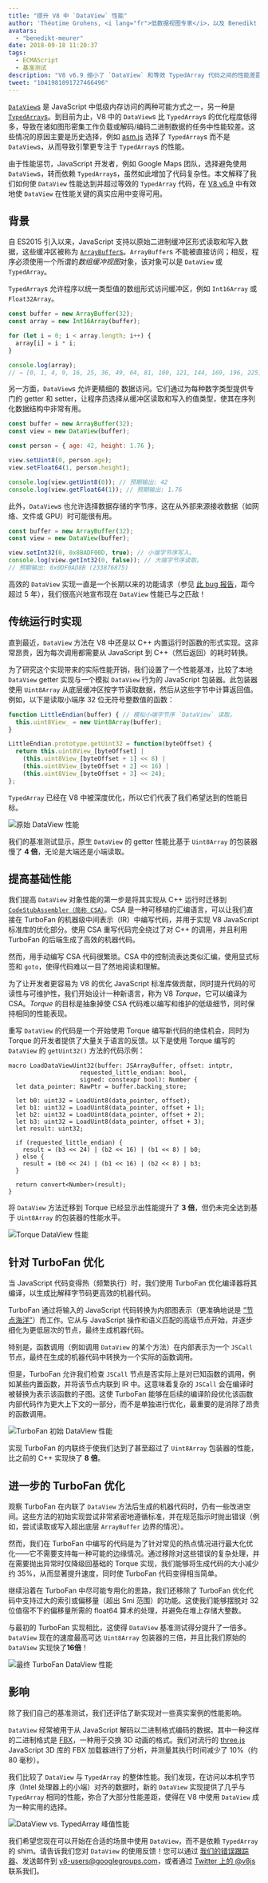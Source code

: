 ```yaml
---
title: "提升 V8 中 `DataView` 性能"
author: 'Théotime Grohens, <i lang="fr">低数据视图专家</i>，以及 Benedikt Meurer ([@bmeurer](https://twitter.com/bmeurer))，专业性能伙伴'
avatars:
  - "benedikt-meurer"
date: 2018-09-18 11:20:37
tags:
  - ECMAScript
  - 基准测试
description: "V8 v6.9 缩小了 `DataView` 和等效 TypedArray 代码之间的性能差距，有效使 `DataView` 在性能关键的真实应用中变得可用。"
tweet: "1041981091727466496"
---
```

[`DataView`s](https://developer.mozilla.org/en-US/docs/Web/JavaScript/Reference/Global_Objects/DataView) 是 JavaScript 中低级内存访问的两种可能方式之一，另一种是 [`TypedArray`s](https://developer.mozilla.org/en-US/docs/Web/JavaScript/Reference/Global_Objects/TypedArray)。到目前为止，V8 中的 `DataView`s 比 `TypedArray`s 的优化程度低得多，导致在诸如图形密集工作负载或解码/编码二进制数据的任务中性能较差。这些情况的原因主要是历史选择，例如 [asm.js](http://asmjs.org/) 选择了 `TypedArray`s 而不是 `DataView`s，从而导致引擎更专注于 `TypedArray`s 的性能。

<!--truncate-->
由于性能惩罚，JavaScript 开发者，例如 Google Maps 团队，选择避免使用 `DataView`s，转而依赖 `TypedArray`s，虽然如此增加了代码复杂性。本文解释了我们如何使 `DataView` 性能达到并超过等效的 `TypedArray` 代码，在 [V8 v6.9](/blog/v8-release-69) 中有效地使 `DataView` 在性能关键的真实应用中变得可用。

## 背景

自 ES2015 引入以来，JavaScript 支持以原始二进制缓冲区形式读取和写入数据，这些缓冲区被称为 [`ArrayBuffer`s](https://developer.mozilla.org/en-US/docs/Web/JavaScript/Reference/Global_Objects/ArrayBuffer)。`ArrayBuffer`s 不能被直接访问；相反，程序必须使用一个所谓的*数组缓冲视图*对象，该对象可以是 `DataView` 或 `TypedArray`。

`TypedArray`s 允许程序以统一类型值的数组形式访问缓冲区，例如 `Int16Array` 或 `Float32Array`。

```js
const buffer = new ArrayBuffer(32);
const array = new Int16Array(buffer);

for (let i = 0; i < array.length; i++) {
  array[i] = i * i;
}

console.log(array);
// → [0, 1, 4, 9, 16, 25, 36, 49, 64, 81, 100, 121, 144, 169, 196, 225]
```

另一方面，`DataView`s 允许更精细的 数据访问。它们通过为每种数字类型提供专门的 getter 和 setter，让程序员选择从缓冲区读取和写入的值类型，使其在序列化数据结构中非常有用。

```js
const buffer = new ArrayBuffer(32);
const view = new DataView(buffer);

const person = { age: 42, height: 1.76 };

view.setUint8(0, person.age);
view.setFloat64(1, person.height);

console.log(view.getUint8(0)); // 预期输出: 42
console.log(view.getFloat64(1)); // 预期输出: 1.76
```

此外，`DataView`s 也允许选择数据存储的字节序，这在从外部来源接收数据（如网络、文件或 GPU）时可能很有用。

```js
const buffer = new ArrayBuffer(32);
const view = new DataView(buffer);

view.setInt32(0, 0x8BADF00D, true); // 小端字节序写入。
console.log(view.getInt32(0, false)); // 大端字节序读取。
// 预期输出: 0x0DF0AD8B (233876875)
```

高效的 `DataView` 实现一直是一个长期以来的功能请求（参见 [此 bug 报告](https://bugs.chromium.org/p/chromium/issues/detail?id=225811)，距今超过 5 年），我们很高兴地宣布现在 `DataView` 性能已与之匹敌！

## 传统运行时实现

直到最近，`DataView` 方法在 V8 中还是以 C++ 内置运行时函数的形式实现。这非常昂贵，因为每次调用都需要从 JavaScript 到 C++（然后返回）的耗时转换。

为了研究这个实现带来的实际性能开销，我们设置了一个性能基准，比较了本地 `DataView` getter 实现与一个模拟 `DataView` 行为的 JavaScript 包装器。此包装器使用 `Uint8Array` 从底层缓冲区按字节读取数据，然后从这些字节中计算返回值。例如，以下是读取小端序 32 位无符号整数值的函数：

```js
function LittleEndian(buffer) { // 模拟小端字节序 `DataView` 读取。
  this.uint8View_ = new Uint8Array(buffer);
}

LittleEndian.prototype.getUint32 = function(byteOffset) {
  return this.uint8View_[byteOffset] |
    (this.uint8View_[byteOffset + 1] << 8) |
    (this.uint8View_[byteOffset + 2] << 16) |
    (this.uint8View_[byteOffset + 3] << 24);
};
```

`TypedArray` 已经在 V8 中被深度优化，所以它们代表了我们希望达到的性能目标。

![原始 `DataView` 性能](/_img/dataview/dataview-original.svg)

我们的基准测试显示，原生 `DataView` 的 getter 性能比基于 `Uint8Array` 的包装器慢了 **4 倍**，无论是大端还是小端读取。

## 提高基础性能

我们提高 `DataView` 对象性能的第一步是将其实现从 C++ 运行时迁移到 [`CodeStubAssembler（简称 CSA）`](/blog/csa)。CSA 是一种可移植的汇编语言，可以让我们直接在 TurboFan 的机器级中间表示（IR）中编写代码，并用于实现 V8 JavaScript 标准库的优化部分。使用 CSA 重写代码完全绕过了对 C++ 的调用，并且利用 TurboFan 的后端生成了高效的机器代码。

然而，用手动编写 CSA 代码很繁琐。CSA 中的控制流表达类似汇编，使用显式标签和 `goto`，使得代码难以一目了然地阅读和理解。

为了让开发者更容易为 V8 的优化 JavaScript 标准库做贡献，同时提升代码的可读性与可维护性，我们开始设计一种新语言，称为 V8 *Torque*，它可以编译为 CSA。*Torque* 的目标是抽象掉使 CSA 代码难以编写和维护的低级细节，同时保持相同的性能表现。

重写 `DataView` 的代码是一个开始使用 Torque 编写新代码的绝佳机会，同时为 Torque 的开发者提供了大量关于语言的反馈。以下是使用 Torque 编写的 `DataView` 的 `getUint32()` 方法的代码示例：

```torque
macro LoadDataViewUint32(buffer: JSArrayBuffer, offset: intptr,
                    requested_little_endian: bool,
                    signed: constexpr bool): Number {
  let data_pointer: RawPtr = buffer.backing_store;

  let b0: uint32 = LoadUint8(data_pointer, offset);
  let b1: uint32 = LoadUint8(data_pointer, offset + 1);
  let b2: uint32 = LoadUint8(data_pointer, offset + 2);
  let b3: uint32 = LoadUint8(data_pointer, offset + 3);
  let result: uint32;

  if (requested_little_endian) {
    result = (b3 << 24) | (b2 << 16) | (b1 << 8) | b0;
  } else {
    result = (b0 << 24) | (b1 << 16) | (b2 << 8) | b3;
  }

  return convert<Number>(result);
}
```

将 `DataView` 方法迁移到 Torque 已经显示出性能提升了 **3 倍**，但仍未完全达到基于 `Uint8Array` 的包装器的性能水平。

![Torque `DataView` 性能](/_img/dataview/dataview-torque.svg)

## 针对 TurboFan 优化

当 JavaScript 代码变得热（频繁执行）时，我们使用 TurboFan 优化编译器将其编译，以生成比解释字节码更高效的机器代码。

TurboFan 通过将输入的 JavaScript 代码转换为内部图表示（更准确地说是 [“节点海洋”](https://darksi.de/d.sea-of-nodes/)）而工作。它从与 JavaScript 操作和语义匹配的高级节点开始，并逐步细化为更低层次的节点，最终生成机器代码。

特别是，函数调用（例如调用 `DataView` 的某个方法）在内部表示为一个 `JSCall` 节点，最终在生成的机器代码中转换为一个实际的函数调用。

但是，TurboFan 允许我们检查 `JSCall` 节点是否实际上是对已知函数的调用，例如某些内置函数，并将该节点内联到 IR 中。这意味着复杂的 `JSCall` 会在编译时被替换为表示该函数的子图。这使 TurboFan 能够在后续的编译阶段优化该函数内部代码作为更大上下文的一部分，而不是单独进行优化，最重要的是消除了昂贵的函数调用。

![TurboFan 初始 `DataView` 性能](/_img/dataview/dataview-turbofan-initial.svg)

实现 TurboFan 的内联终于使我们达到了甚至超过了 `Uint8Array` 包装器的性能，比之前的 C++ 实现快了 **8 倍**。

## 进一步的 TurboFan 优化

观察 TurboFan 在内联了 `DataView` 方法后生成的机器代码时，仍有一些改进空间。这些方法的初始实现尝试非常紧密地遵循标准，并在规范指示时抛出错误（例如，尝试读取或写入超出底层 `ArrayBuffer` 边界的情况）。

然而，我们在 TurboFan 中编写的代码是为了针对常见的热点情况进行最大化优化——它不需要支持每一种可能的边缘情况。通过移除对这些错误的复杂处理，并在需要抛出异常时仅降级回基础的 Torque 实现，我们能够将生成代码的大小减少约 35%，从而显著提升速度，同时使 TurboFan 代码变得相当简单。

继续沿着在 TurboFan 中尽可能专用化的思路，我们还移除了 TurboFan 优化代码中支持过大的索引或偏移量（超出 Smi 范围）的功能。这使我们能够摆脱对 32 位值宿不下的偏移量所需的 float64 算术的处理，并避免在堆上存储大整数。

与最初的 TurboFan 实现相比，这使得 `DataView` 基准测试得分提升了一倍多。`DataView` 现在的速度最高可达 `Uint8Array` 包装器的三倍，并且比我们原始的 `DataView` 实现快了**16倍**！

![最终 TurboFan `DataView` 性能](/_img/dataview/dataview-turbofan-final.svg)

## 影响

除了我们自己的基准测试，我们还评估了新实现对一些真实案例的性能影响。

`DataView` 经常被用于从 JavaScript 解码以二进制格式编码的数据。其中一种这样的二进制格式是 [FBX](https://en.wikipedia.org/wiki/FBX)，一种用于交换 3D 动画的格式。我们对流行的 [three.js](https://threejs.org/) JavaScript 3D 库的 FBX 加载器进行了分析，并测量其执行时间减少了 10%（约 80 毫秒）。

我们比较了 `DataView` 与 `TypedArray` 的整体性能。我们发现，在访问以本机字节序（Intel 处理器上的小端）对齐的数据时，新的 `DataView` 实现提供了几乎与 `TypedArray` 相同的性能，弥合了大部分性能差距，使得在 V8 中使用 `DataView` 成为一种实用的选择。

![`DataView` vs. `TypedArray` 峰值性能](/_img/dataview/dataview-vs-typedarray.svg)

我们希望您现在可以开始在合适的场景中使用 `DataView`，而不是依赖 `TypedArray` 的 shim。请告诉我们您对 `DataView` 的使用反馈！您可以通过 [我们的错误跟踪器](https://crbug.com/v8/new)、发送邮件到 v8-users@googlegroups.com，或者通过 [Twitter 上的 @v8js](https://twitter.com/v8js) 联系我们。
